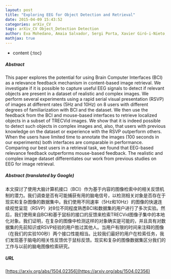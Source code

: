 ```yaml
---
layout: post
title: "Exploring EEG for Object Detection and Retrieval"
date: 2015-04-09 15:43:52
categories: arXiv_CV
tags: arXiv_CV Object_Detection Detection
author: Eva Mohedano, Amaia Salvador, Sergi Porta, Xavier Giró-i-Nieto, Graham Healy, Kevin McGuinness, Noel O'Connor, Alan F. Smeaton
mathjax: true
---
```


* content
{:toc}

##### Abstract
This paper explores the potential for using Brain Computer Interfaces (BCI) as a relevance feedback mechanism in content-based image retrieval. We investigate if it is possible to capture useful EEG signals to detect if relevant objects are present in a dataset of realistic and complex images. We perform several experiments using a rapid serial visual presentation (RSVP) of images at different rates (5Hz and 10Hz) on 8 users with different degrees of familiarization with BCI and the dataset. We then use the feedback from the BCI and mouse-based interfaces to retrieve localized objects in a subset of TRECVid images. We show that it is indeed possible to detect such objects in complex images and, also, that users with previous knowledge on the dataset or experience with the RSVP outperform others. When the users have limited time to annotate the images (100 seconds in our experiments) both interfaces are comparable in performance. Comparing our best users in a retrieval task, we found that EEG-based relevance feedback outperforms mouse-based feedback. The realistic and complex image dataset differentiates our work from previous studies on EEG for image retrieval.

##### Abstract (translated by Google)
本文探讨了使用大脑计算机接口（BCI）作为基于内容的图像检索中的相关反馈机制的潜力。我们调查是否有可能捕获有用的脑电信号，以检测相关对象是否存在于现实和复杂图像的数据集中。我们使用不同速率（5Hz和10Hz）的图像的快速连续视觉呈现（RSVP）对8位不同程度熟悉BCI和数据集的用户进行了多次实验。然后，我们使用来自BCI和基于鼠标的接口的反馈来检索TRECVid图像子集中的本地化对象。我们证明，在复杂的图像中检测这样的对象确实是可能的，并且具有对数据集的先前知识或RSVP经验的用户胜过其他人。当用户有限的时间来注释的图像（在我们的实验100秒）两个接口性能相当。比较我们最好的用户在检索任务，我们发现基于脑电的相关性反馈优于鼠标反馈。现实和复杂的图像数据集区分我们的工作与以前的脑电图像检索研究。

##### URL
[https://arxiv.org/abs/1504.02356](https://arxiv.org/abs/1504.02356)

